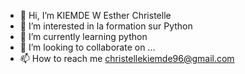- 👋 Hi, I’m KIEMDE W Esther Christelle
- 👀 I’m interested in la formation  sur Python
- 🌱 I’m currently learning python
- 💞️ I’m looking to collaborate on ...
- 📫 How to reach me christellekiemde96@gmail.com

<!---
Esther-Wend/Esther-Wend is a ✨ special ✨ repository because its `README.md` (this file) appears on your GitHub profile.
You can click the Preview link to take a look at your changes.
--->
